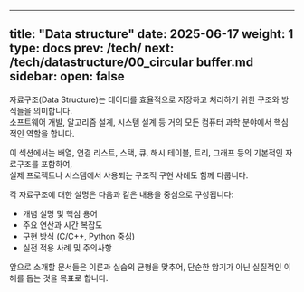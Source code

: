 
---
title: "Data structure"
date: 2025-06-17
weight: 1
type: docs
prev: /tech/
next: /tech/datastructure/00_circular buffer.md
sidebar:
  open: false
---

자료구조(Data Structure)는 데이터를 효율적으로 저장하고 처리하기 위한 구조와 방식들을 의미합니다.  
소프트웨어 개발, 알고리즘 설계, 시스템 설계 등 거의 모든 컴퓨터 과학 분야에서 핵심적인 역할을 합니다.

이 섹션에서는 배열, 연결 리스트, 스택, 큐, 해시 테이블, 트리, 그래프 등의 기본적인 자료구조를 포함하여,  
실제 프로젝트나 시스템에서 사용되는 구조적 구현 사례도 함께 다룹니다.

각 자료구조에 대한 설명은 다음과 같은 내용을 중심으로 구성됩니다:

- 개념 설명 및 핵심 용어
- 주요 연산과 시간 복잡도
- 구현 방식 (C/C++, Python 중심)
- 실전 적용 사례 및 주의사항

앞으로 소개할 문서들은 이론과 실습의 균형을 맞추어, 단순한 암기가 아닌 실질적인 이해를 돕는 것을 목표로 합니다.

